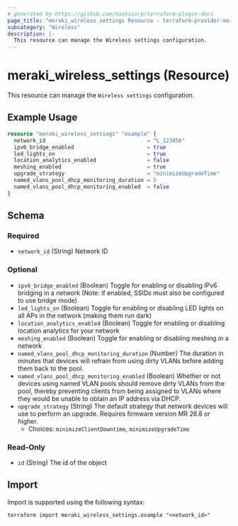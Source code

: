 ```yaml
---
# generated by https://github.com/hashicorp/terraform-plugin-docs
page_title: "meraki_wireless_settings Resource - terraform-provider-meraki"
subcategory: "Wireless"
description: |-
  This resource can manage the Wireless settings configuration.
---
```


# meraki_wireless_settings (Resource)

This resource can manage the `Wireless settings` configuration.

## Example Usage

```terraform
resource "meraki_wireless_settings" "example" {
  network_id                                = "L_123456"
  ipv6_bridge_enabled                       = true
  led_lights_on                             = true
  location_analytics_enabled                = false
  meshing_enabled                           = true
  upgrade_strategy                          = "minimizeUpgradeTime"
  named_vlans_pool_dhcp_monitoring_duration = 5
  named_vlans_pool_dhcp_monitoring_enabled  = false
}
```

<!-- schema generated by tfplugindocs -->
## Schema

### Required

- `network_id` (String) Network ID

### Optional

- `ipv6_bridge_enabled` (Boolean) Toggle for enabling or disabling IPv6 bridging in a network (Note: if enabled, SSIDs must also be configured to use bridge mode)
- `led_lights_on` (Boolean) Toggle for enabling or disabling LED lights on all APs in the network (making them run dark)
- `location_analytics_enabled` (Boolean) Toggle for enabling or disabling location analytics for your network
- `meshing_enabled` (Boolean) Toggle for enabling or disabling meshing in a network
- `named_vlans_pool_dhcp_monitoring_duration` (Number) The duration in minutes that devices will refrain from using dirty VLANs before adding them back to the pool.
- `named_vlans_pool_dhcp_monitoring_enabled` (Boolean) Whether or not devices using named VLAN pools should remove dirty VLANs from the pool, thereby preventing clients from being assigned to VLANs where they would be unable to obtain an IP address via DHCP.
- `upgrade_strategy` (String) The default strategy that network devices will use to perform an upgrade. Requires firmware version MR 26.8 or higher.
    - Choices: `minimizeClientDowntime`, `minimizeUpgradeTime`

### Read-Only

- `id` (String) The id of the object

## Import

Import is supported using the following syntax:

```shell
terraform import meraki_wireless_settings.example "<network_id>"
```
